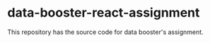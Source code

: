 # data-booster-react-assignment
 This repository has the source code for data booster's assignment.
